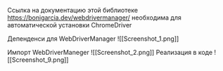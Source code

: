 Ссылка на документацию этой библиотеке
https://bonigarcia.dev/webdrivermanager/
необходима для автоматической установки ChromeDriver

Депенденси для WebDriverManager
![[Screenshot_1.png]]

Импорт WebDriverManeger
![[Screenshot_2.png]]
Реализация в коде
![[Screenshot_9.png]]